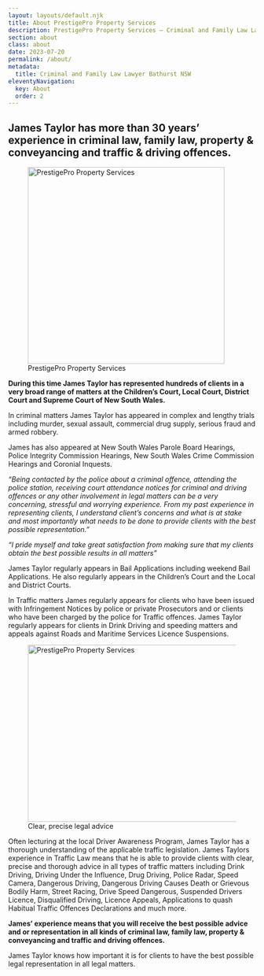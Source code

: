 ```yaml
---
layout: layouts/default.njk
title: About PrestigePro Property Services
description: PrestigePro Property Services – Criminal and Family Law Lawyer offering specialist advice and or representation in Criminal and Family Law matters and services in all areas of law including Conveyancing, Wills Probate and Administration.
section: about
class: about
date: 2023-07-20
permalink: /about/
metadata:
  title: Criminal and Family Law Lawyer Bathurst NSW
eleventyNavigation:
  key: About
  order: 2
---
```




## James Taylor has more than 30 years’ experience in criminal law, family law, property & conveyancing and traffic & driving offences. ## 

<figure class="imageright img400"><img title="PrestigePro Property Services" src="https://ik.imagekit.io/webtactics/jamestaylor/james-taylor_qBI8lcRRc.jpg?updatedAt=1691026940168" alt="PrestigePro Property Services" width="400px" height="400px">
<figcaption>PrestigePro Property Services</figcaption>
</figure>

**During this time James Taylor has represented hundreds of clients in a very broad range of matters at the Children’s Court, Local Court, District Court and Supreme Court of New South Wales.**

In criminal matters James Taylor has appeared in complex and lengthy trials including murder, sexual assault, commercial drug supply, serious fraud and armed robbery. 

James has also appeared at New South Wales Parole Board Hearings, Police Integrity Commission Hearings, New South Wales Crime Commission Hearings and Coronial Inquests. 

*“Being contacted by the police about a criminal offence, attending the police station, receiving court attendance notices for criminal and driving offences or any other involvement in legal matters can be a very concerning, stressful and worrying experience.
From my past experience in representing clients, I understand client’s concerns and what is at stake and most importantly what needs to be done to provide clients with the best possible representation.”*

*“I pride myself and take great satisfaction from making sure that my clients obtain the best possible results in all matters”*


James Taylor regularly appears in Bail Applications including weekend Bail Applications. He also regularly appears in the Children’s Court and the Local and District Courts.

In Traffic matters James regularly appears for clients who have been issued with Infringement Notices by police or private Prosecutors and or clients who have been charged by the police for Traffic offences. James Taylor regularly appears for clients in Drink Driving and speeding matters and appeals against Roads and Maritime Services Licence Suspensions.

<figure class="imageright img600"><img title="PrestigePro Property Services" src="https://ik.imagekit.io/webtactics/jamestaylor/traffic-camera-600x360_1TIdmloy_.jpg?updatedAt=1691036542658" alt="PrestigePro Property Services" width="600px" height="360px">
<figcaption>Clear, precise legal advice</figcaption>
</figure>

Often lecturing at the local Driver Awareness Program, James Taylor has a thorough understanding of the applicable traffic legislation. James Taylors experience in Traffic Law means that he is able to provide clients with clear, precise and thorough advice in all types of traffic matters including Drink Driving, Driving Under the Influence, Drug Driving, Police Radar, Speed Camera, Dangerous Driving, Dangerous Driving Causes Death or Grievous Bodily Harm, Street Racing, Drive Speed Dangerous, Suspended Drivers Licence, Disqualified Driving, Licence Appeals, Applications to quash Habitual Traffic Offences Declarations and much more.

**James’ experience means that you will receive the best possible advice and or representation in all kinds of criminal law, family law, property & conveyancing and traffic and driving offences.**

James Taylor knows how important it is for clients to have the best possible legal representation in all legal matters.


